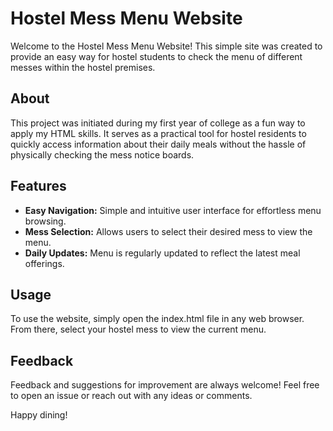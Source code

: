 # Hostel Mess Menu Website

Welcome to the Hostel Mess Menu Website! This simple site was created to provide an easy way for hostel students to check the menu of different messes within the hostel premises. 

## About

This project was initiated during my first year of college as a fun way to apply my HTML skills. It serves as a practical tool for hostel residents to quickly access information about their daily meals without the hassle of physically checking the mess notice boards.

## Features

- **Easy Navigation:** Simple and intuitive user interface for effortless menu browsing.
- **Mess Selection:** Allows users to select their desired mess to view the menu.
- **Daily Updates:** Menu is regularly updated to reflect the latest meal offerings.

## Usage

To use the website, simply open the index.html file in any web browser. From there, select your hostel mess to view the current menu.

## Feedback

Feedback and suggestions for improvement are always welcome! Feel free to open an issue or reach out with any ideas or comments.

Happy dining!
